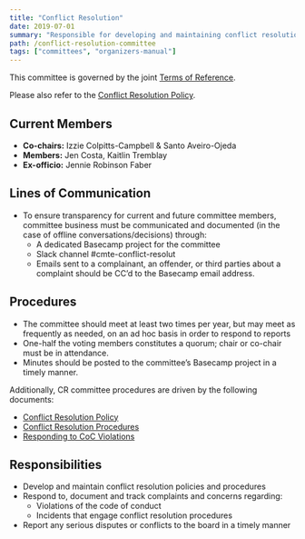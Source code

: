 ```yaml
---
title: "Conflict Resolution"
date: 2019-07-01
summary: "Responsible for developing and maintaining conflict resolution policies and procedures, and responding to all incident reports."
path: /conflict-resolution-committee
tags: ["committees", "organizers-manual"]
---
```


This committee is governed by the joint [Terms of Reference](/manual/joint-terms-of-reference).

Please also refer to the [Conflict Resolution Policy](manual/conflict-resolution-policy/).

## Current Members

- **Co-chairs:** Izzie Colpitts-Campbell & Santo Aveiro-Ojeda
- **Members:** Jen Costa, Kaitlin Tremblay
- **Ex-officio:** Jennie Robinson Faber

## Lines of Communication

- To ensure transparency for current and future committee members, committee business must be communicated and documented (in the case of offline conversations/decisions) through:
  - A dedicated Basecamp project for the committee
  - Slack channel #cmte-conflict-resolut
  - Emails sent to a complainant, an offender, or third parties about a complaint should be CC’d to the Basecamp email address.

## Procedures

- The committee should meet at least two times per year, but may meet as frequently as needed, on an ad hoc basis in order to respond to reports
- One-half the voting members constitutes a quorum; chair or co-chair must be in
  attendance.
- Minutes should be posted to the committee’s Basecamp project in a timely manner.

Additionally, CR committee procedures are driven by the following documents:

- [Conflict Resolution Policy](/manual/conflict-resolution-policy/)
- [Conflict Resolution Procedures](/manual/conflict-resolution-procedures/)
- [Responding to CoC Violations](/manual/responding-to-coc-violations)

## Responsibilities

- Develop and maintain conflict resolution policies and procedures
- Respond to, document and track complaints and concerns regarding:
  - Violations of the code of conduct
  - Incidents that engage conflict resolution procedures
- Report any serious disputes or conflicts to the board in a timely manner
